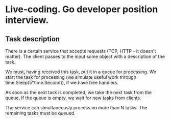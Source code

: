 # Live-coding. Go developer position interview.
## Task description
There is a certain service that accepts requests (TCP, HTTP - it doesn't matter).
The client passes to the input some object with a description of the task.

We must, having received this task, put it in a queue for processing.
We start the task for processing (we simulate useful work through time.Sleep(5*time.Second)),
if we have free handlers.

As soon as the next task is completed, we take the next task from the queue.
If the queue is empty, we wait for new tasks from clients.

The service can simultaneously process no more than N tasks.
The remaining tasks must be queued.